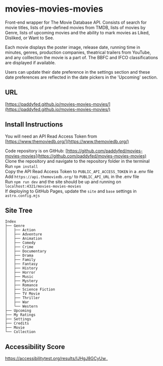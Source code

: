 # movies-movies-movies

Front-end wrapper for The Movie Database API. Consists of search for movie titles, lists of pre-defined movies from TMDB, lists of movies by Genre, lists of upcoming movies and the ability to mark movies as Liked, Disliked, or Want to See.

Each movie displays the poster image, release date, running time in minutes, genres, production companies, theatrical trailers from YouTube, and any colllection the movie is a part of. The BBFC and IFCO classifications are displayed if available.

Users can update their date preference in the settings section and these date preferences are reflected in the date pickers in the 'Upcoming' section.

## URL

[https://paddyfed.github.io/movies-movies-movies/](https://paddyfed.github.io/movies-movies-movies/)

## Install Instructions

You will need an API Read Access Token from [https://www.themoviedb.org/](https://www.themoviedb.org/)

Code repository is on GitHub: [https://github.com/paddyfed/movies-movies-movies](https://github.com/paddyfed/movies-movies-movies)  
Clone the repository and navigate to the repository folder in the terminal  
Run `npm install`  
Copy the API Read Access Token to `PUBLIC_API_ACCESS_TOKEN` in a .env file  
Add `https://api.themoviedb.org/` to `PUBLIC_API_URL` in the .env file  
Run `npm run dev` and the site should be up and running on `localhost:4321/movies-movies-movies`  
If deploying to GitHub Pages, update the `site` and `base` settings in `astro.config.mjs`

## Site Tree

```
Index
├── Genre
│   ├── Action
│   ├── Adventure
│   ├── Animation
│   ├── Comedy
│   ├── Crime
│   ├── Documentary
│   ├── Drama
│   ├── Family
│   ├── Fantasy
│   ├── History
│   ├── Horror
│   ├── Music
│   ├── Mystery
│   ├── Romance
│   ├── Science Fiction
│   ├── TV Movie
│   ├── Thriller
│   ├── War
│   └── Western
├── Upcoming
├── My Ratings
├── Settings
├── Credits
├── Movie
└── Collection
```

## Accessibility Score

https://accessibilitytest.org/results/IJHgJ8GCyUw_
